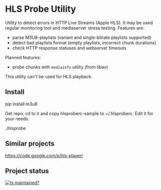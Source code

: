 HLS Probe Utility
=================

Utility to detect errors in HTTP Live Streams (Apple HLS).
It may be used regular monitoring tool and mediaserver stress testing. 
Features are:

 * parse M3U8-playlists (variant and single-bitrate playlists supported)
 * detect bad playlists format (empty playlists, incorrect chunk durations)
 * check HTTP response statuses and webserver timeouts

Planned features:

 * probe chunks with `mediainfo` utility (from libav)

This utility can't be used for HLS playback.

Install
-------

  pip install m3u8

Get repo, cd to it and copy hlsproberc-sample to ~/.hlsproberc. Edit it for your needs.

  ./hlsprobe

Similar projects
----------------

https://code.google.com/p/hls-player/

Project status
--------------

[![Is maintained?](http://stillmaintained.com/grafov/hslprobe.png)](http://stillmaintained.com/grafov/hlsprobe)
